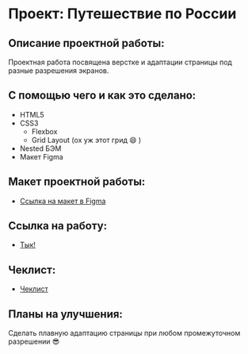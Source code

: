 # Проект: Путешествие по России

## Описание проектной работы:
Проектная работа посвящена верстке и адаптации страницы под разные разрешения экранов.

## С помощью чего и как это сделано:
- HTML5
- CSS3
    - Flexbox
    - Grid Layout (ох уж этот грид :smile: )
- Nested БЭМ
- Макет Figma

## Макет проектной работы:

* [Ссылка на макет в Figma](https://www.figma.com/file/5S2WSbEFL6awjVWJ0NWL8Q/Sprint-3_-Russia-_-desktop-mobile?node-id=28503%3A0)

## Ссылка на работу:

* [Тык!](https://rodzy28.github.io/russian-travel/)

## Чеклист:

* [Чеклист](https://code.s3.yandex.net/web-developer/checklists-pdf/new-program/checklist-3.pdf)

## Планы на улучшения:
Сделать плавную адаптацию страницы при любом промежуточном разрешении :sunglasses:

